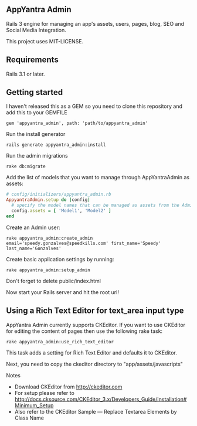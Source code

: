 ## AppYantra Admin

Rails 3 engine for managing an app's assets, users, pages, blog, SEO and Social Media Integration.

This project uses MIT-LICENSE.

## Requirements

Rails 3.1 or later.

## Getting started

I haven't released this as a GEM so you need to clone this repository and add this to your GEMFILE

```console
gem 'appyantra_admin', path: 'path/to/appyantra_admin'
```

Run the install generator

```console
rails generate appyantra_admin:install
```

Run the admin migrations

```console
rake db:migrate
```

Add the list of models that you want to manage through AppYantraAdmin as assets:

```ruby
# config/initializers/appyantra_admin.rb
AppyantraAdmin.setup do |config|
  # specify the model names that can be managed as assets from the Admin dashboard
  config.assets = [ 'Model1', 'Model2' ]
end
```

Create an Admin user:

```console
rake appyantra_admin:create_admin email='speedy.gonzalves@speedkills.com' first_name='Speedy' last_name='Gonzalves'
```

Create basic application settings by running:

```console
rake appyantra_admin:setup_admin
```

Don't forget to delete public/index.html

Now start your Rails server and hit the root url!

## Using a Rich Text Editor for text_area input type

AppYantra Admin currently supports CKEditor. If you want to use CKEditor for editing the content of pages then use the following rake task:

```console
rake appyantra_admin:use_rich_text_editor
```

This task adds a setting for Rich Text Editor and defaults it to CKEditor.

Next, you need to copy the ckeditor directory to "app/assets/javascripts"

Notes

* Download CKEditor from http://ckeditor.com
* For setup please refer to http://docs.cksource.com/CKEditor_3.x/Developers_Guide/Installation#Minimum_Setup
* Also refer to the CKEditor Sample — Replace Textarea Elements by Class Name

